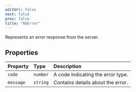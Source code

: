 ```yaml
---
editUrl: false
next: false
prev: false
title: "NGError"
---
```


Represents an error response from the server.

## Properties

| Property | Type | Description |
| :------ | :------ | :------ |
| `code` | `number` | A code indicating the error type. |
| `message` | `string` | Contains details about the error. |
